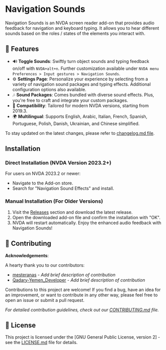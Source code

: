 # Navigation Sounds

Navigation Sounds is an NVDA screen reader add-on that provides audio feedback for navigation and keyboard typing. It allows you to hear different sounds based on the roles / states of the elements you interact with.

## 🌟 Features

- 🔊 **Toggle Sounds**: Swiftly turn object sounds and typing feedback on/off with `NVDA+alt+n`. Further customization available under `NVDA menu Preferences > Input gestures > Navigation Sounds`.
- ⚙️ **Settings Page**: Personalize your experience by selecting from a variety of navigation sound packages and typing effects. Additional configuration options also available.
- 🎶 **Sound Packages**: Comes bundled with diverse sound effects. Plus, you're free to craft and integrate your custom packages.
- 🔄 **Compatibility**: Tailored for modern NVDA versions, starting from 2019.3.
- 🌍 **Multilingual**: Supports English, Arabic, Italian, French, Spanish, Portuguese, Polish, Danish, Ukrainian, and Chinese simplified.

 
To stay updated on the latest changes, please refer to [changelog.md file](./CHANGELOG.md).

## Installation

### Direct Installation (NVDA Version 2023.2+)

For users on NVDA 2023.2 or newer:
- Navigate to the Add-on store.
- Search for "Navigation Sound Effects" and install.

### Manual Installation (For Older Versions)

1. Visit the [Releases](https://github.com/ahmedthebest31/navsounds/releases/) section and download the latest release.
2. Open the downloaded add-on file and confirm the installation with "OK".
3. NVDA will restart automatically. Enjoy the enhanced audio feedback with Navigation Sounds!


## 🤝 Contributing

**Acknowledgements**: 

A hearty thank you to our contributors:
- [mesteranas](https://github.com/mesteranas/) - *Add brief description of contribution*
- [Qadary-Yemen_Developer](https://t.me/QaYeDev) - *Add brief description of contribution*

Contributions to this project are welcome! If you find a bug, have an idea for an improvement, or want to contribute in any other way, please feel free to open an issue or submit a pull request.

*For detailed contribution guidelines, check out our [CONTRIBUTING.md](./CONTRIBUTING.md) file.*

## 📜 License

This project is licensed under the [GNU General Public License, version 2] - see the [LICENSE.md](LICENSE.md) file for details.